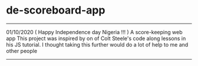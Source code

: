 # de-scoreboard-app
________________________________________________________________________________________
01/10/2020 ( Happy Independence day Nigeria !!! )
A score-keeping web app
This project was inspired by on of Colt Steele's code along lessons in his JS tutorial.
I thought taking this further would do a lot of help to me and other people
________________________________________________________________________________________

